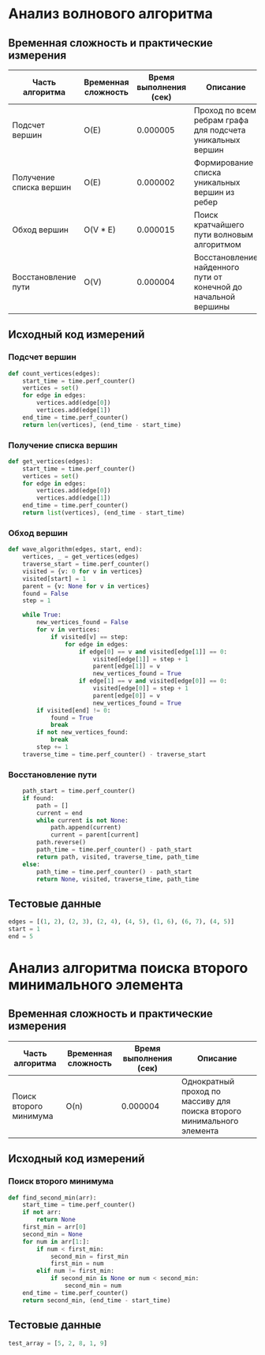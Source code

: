 # Анализ волнового алгоритма

## Временная сложность и практические измерения

| Часть алгоритма | Временная сложность | Время выполнения (сек) | Описание |
|-----------------|---------------------|----------------------|-----------|
| Подсчет вершин | O(E) | 0.000005 | Проход по всем ребрам графа для подсчета уникальных вершин |
| Получение списка вершин | O(E) | 0.000002 | Формирование списка уникальных вершин из ребер |
| Обход вершин | O(V * E) | 0.000015 | Поиск кратчайшего пути волновым алгоритмом |
| Восстановление пути | O(V) | 0.000004 | Восстановление найденного пути от конечной до начальной вершины |

## Исходный код измерений

### Подсчет вершин
```python
def count_vertices(edges):
    start_time = time.perf_counter()
    vertices = set()
    for edge in edges:
        vertices.add(edge[0])
        vertices.add(edge[1])
    end_time = time.perf_counter()
    return len(vertices), (end_time - start_time)
```

### Получение списка вершин
```python
def get_vertices(edges):
    start_time = time.perf_counter()
    vertices = set()
    for edge in edges:
        vertices.add(edge[0])
        vertices.add(edge[1])
    end_time = time.perf_counter()
    return list(vertices), (end_time - start_time)
```

### Обход вершин
```python
def wave_algorithm(edges, start, end):
    vertices, _ = get_vertices(edges)
    traverse_start = time.perf_counter()
    visited = {v: 0 for v in vertices}
    visited[start] = 1
    parent = {v: None for v in vertices}
    found = False
    step = 1

    while True:
        new_vertices_found = False
        for v in vertices:
            if visited[v] == step:
                for edge in edges:
                    if edge[0] == v and visited[edge[1]] == 0:
                        visited[edge[1]] = step + 1
                        parent[edge[1]] = v
                        new_vertices_found = True
                    if edge[1] == v and visited[edge[0]] == 0:
                        visited[edge[0]] = step + 1
                        parent[edge[0]] = v
                        new_vertices_found = True
        if visited[end] != 0:
            found = True
            break
        if not new_vertices_found:
            break
        step += 1
    traverse_time = time.perf_counter() - traverse_start
```

### Восстановление пути
```python
    path_start = time.perf_counter()
    if found:
        path = []
        current = end
        while current is not None:
            path.append(current)
            current = parent[current]
        path.reverse()
        path_time = time.perf_counter() - path_start
        return path, visited, traverse_time, path_time
    else:
        path_time = time.perf_counter() - path_start
        return None, visited, traverse_time, path_time
```

## Тестовые данные
```python
edges = [(1, 2), (2, 3), (2, 4), (4, 5), (1, 6), (6, 7), (4, 5)]
start = 1
end = 5
```

# Анализ алгоритма поиска второго минимального элемента

## Временная сложность и практические измерения

| Часть алгоритма | Временная сложность | Время выполнения (сек) | Описание |
|-----------------|---------------------|----------------------|-----------|
| Поиск второго минимума | O(n) | 0.000004 | Однократный проход по массиву для поиска второго минимального элемента |

## Исходный код измерений

### Поиск второго минимума
```python
def find_second_min(arr):
    start_time = time.perf_counter()
    if not arr:
        return None
    first_min = arr[0]
    second_min = None
    for num in arr[1:]:
        if num < first_min:
            second_min = first_min
            first_min = num
        elif num != first_min:
            if second_min is None or num < second_min:
                second_min = num
    end_time = time.perf_counter()
    return second_min, (end_time - start_time)
```

## Тестовые данные
```python
test_array = [5, 2, 8, 1, 9]
```